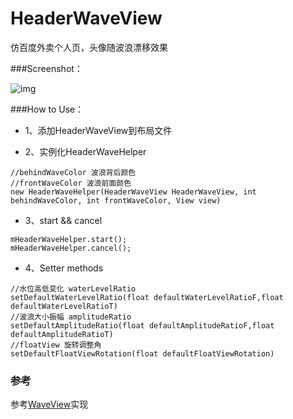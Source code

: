 # HeaderWaveView

仿百度外卖个人页，头像随波浪漂移效果

###Screenshot：

![img](/Users/yuanshuobin/StudioProjects/HeaderWave/demo.gif)

###How to Use：

- 1、添加HeaderWaveView到布局文件

- 2、实例化HeaderWaveHelper 

```
//behindWaveColor 波浪背后颜色
//frontWaveColor 波浪前面颜色
new HeaderWaveHelper(HeaderWaveView HeaderWaveView, int behindWaveColor, int frontWaveColor, View view)
```

- 3、start && cancel

```
mHeaderWaveHelper.start();
mHeaderWaveHelper.cancel();
```
 
- 4、Setter methods

```
//水位高低变化 waterLevelRatio 
setDefaultWaterLevelRatio(float defaultWaterLevelRatioF,float defaultWaterLevelRatioT)
//波浪大小振幅 amplitudeRatio 
setDefaultAmplitudeRatio(float defaultAmplitudeRatioF,float defaultAmplitudeRatioT) 
//floatView 旋转调整角
setDefaultFloatViewRotation(float defaultFloatViewRotation)
```

### 参考
参考[WaveView](https://github.com/gelitenight/WaveView)实现
